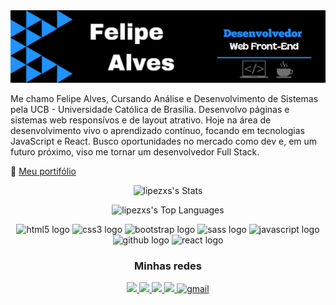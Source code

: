 <img src="img/banner.png" />

Me chamo Felipe Alves, Cursando Análise e Desenvolvimento de Sistemas pela UCB - Universidade Católica de Brasília. Desenvolvo páginas e sistemas web responsívos e de layout atrativo. Hoje na área de desenvolvimento vivo o aprendizado contínuo, focando em tecnologias JavaScript e React. Busco oportunidades no mercado como dev e, em um futuro próximo, viso me tornar um desenvolvedor Full Stack.

📌 [Meu portifólio](https://lipezxss.netlify.app/)

<div align="center">

 <div>

   ![lipezxs's Stats](https://github-readme-stats.vercel.app/api?username=lipezxs&theme=react&show_icons=true&hide_border=true&count_private=true)

   ![lipezxs's Top Languages](https://github-readme-stats.vercel.app/api/top-langs/?username=lipezxs&theme=react&show_icons=true&hide_border=true&layout=compact)
   
 <img src="https://cdn.jsdelivr.net/gh/devicons/devicon/icons/html5/html5-original.svg" height="40" width="52" alt="html5 logo" />

 <img src="https://cdn.jsdelivr.net/gh/devicons/devicon/icons/css3/css3-original.svg" height="40" width="52" alt="css3 logo" />

 <img src="https://cdn.jsdelivr.net/gh/devicons/devicon/icons/bootstrap/bootstrap-original.svg" height="40" width="52" alt="bootstrap logo" />

 <img src="https://cdn.jsdelivr.net/gh/devicons/devicon/icons/sass/sass-original.svg" height="40" width="52" alt="sass logo" />

 <img src="https://cdn.jsdelivr.net/gh/devicons/devicon/icons/javascript/javascript-original.svg" height="40" width="52" alt="javascript logo" />

 <img src="https://cdn.jsdelivr.net/gh/devicons/devicon/icons/github/github-original.svg" height="40" width="52" alt="github logo" />

 <!-- <img src="https://cdn.jsdelivr.net/gh/devicons/devicon/icons/nodejs/nodejs-original.svg" height="40" width="52" alt="nodejs logo"  /> -->

 <img src="https://cdn.jsdelivr.net/gh/devicons/devicon/icons/react/react-original-wordmark.svg" height="40" width="52" alt="react logo" />

 ### Minhas redes
 
 <a href="https://www.linkedin.com/in/felipealvessousa/">
   <img src="https://img.shields.io/badge/LinkedIn-0077B5?style=for-the-badge&logo=linkedin&logoColor=white" />
 </a>
 <a href="https://lipezxss.netlify.app/">
   <img src="https://img.shields.io/badge/website-000000?style=for-the-badge&logo=About.me&logoColor=white" />
 </a>
 <a href="https://www.instagram.com/lipezxs/">
   <img src="https://img.shields.io/badge/Instagram-E4405F?style=for-the-badge&logo=instagram&logoColor=white" />
 </a>
 
 <a href="https://wa.me/5561992891610">
   <img src="https://img.shields.io/badge/WhatsApp-25D366?style=for-the-badge&logo=whatsapp&logoColor=white" />
 </a>

 <a href="mailto:felipealvess.dev@gmail.com">
 <img alt="gmail" src="https://img.shields.io/badge/Gmail-D14836?style=for-the-badge&logo=gmail&logoColor=white" />
 </a>
 <!-- <a href="https://discord.com/users/803410251427872779">
   <img src="https://img.shields.io/badge/Discord-7289DA?style=for-the-badge&logo=discord&logoColor=white" />
 </a> -->
 
</div>